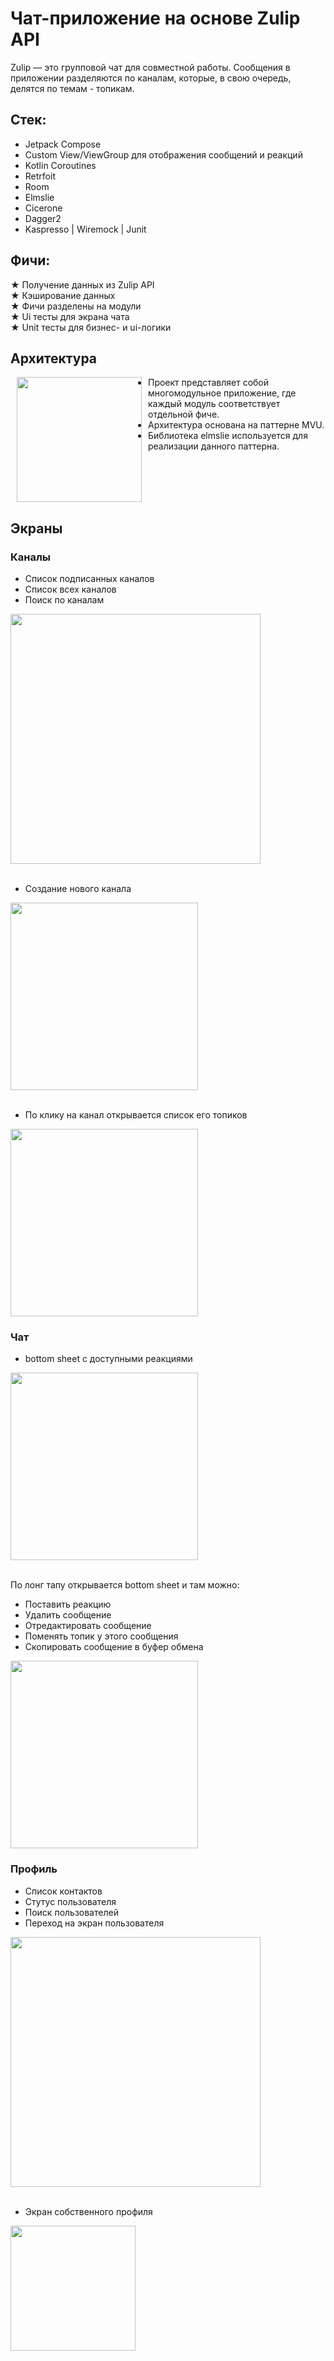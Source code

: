 # Чат-приложение на основе Zulip API

Zulip — это групповой чат для совместной работы.
Cообщения в приложении разделяются по каналам, которые, в свою очередь, делятся по темам - топикам.

## Стек:
- Jetpack Compose
- Custom View/ViewGroup для отображения сообщений и реакций
- Kotlin Coroutines
- Retrfoit
- Room
- Elmslie
- Cicerone
- Dagger2
- Kaspresso | Wiremock | Junit

## Фичи:
★ Получение данных из Zulip API<br>
★ Кэширование данных<br>
★ Фичи разделены на модули<br>
★ Ui тесты для экрана чата<br>
★ Unit тесты для бизнес- и ui-логики 

## Архитектура
<img src="https://github.com/dashaoao/Zulip-Chat-Android-Application/assets/113306856/078a82ae-2fac-4e01-9d3c-267ef0d224dc" width="200" align="left" hspace="10">

- Проект представляет собой многомодульное приложение, где каждый модуль соответствует отдельной фиче.<br>
- Архитектура основана на паттерне MVU.<br>
- Библиотека elmslie используется для реализации данного паттерна.

<br clear="left"/>

## Экраны

### Каналы
- Список подписанных каналов
- Список всех каналов
- Поиск по каналам
<img src="https://github.com/dashaoao/Zulip-Chat-Android-Application/assets/113306856/158e8db2-71fb-4628-aa0d-7d7bb6f8ee77" width="400">
<br>
<br>

- Создание нового канала
<img src="https://github.com/dashaoao/Zulip-Chat-Android-Application/assets/113306856/b09a76ee-5589-4277-a8b6-46a6a3e51529" width="300">
<br>
<br>

- По клику на канал открывается список его топиков
<img src="https://github.com/dashaoao/Zulip-Chat-Android-Application/assets/113306856/a9063ac4-474c-4ae4-9036-248b14104546" width="300">
<br>

### Чат
- bottom sheet с доступными реакциями
<img src="https://github.com/dashaoao/Zulip-Chat-Android-Application/assets/113306856/40db56dc-1c02-4a80-b1d1-9c7255513eb4" width="300">
<br>
<br>

По лонг тапу открывается bottom sheet и там можно:
- Поставить реакцию
- Удалить сообщение
- Отредактировать сообщение
- Поменять топик у этого сообщения
- Скопировать сообщение в буфер обмена
<img src="https://github.com/dashaoao/Zulip-Chat-Android-Application/assets/113306856/585ed089-b58e-48d9-b907-65936ddededb" width="300">
<br>

### Профиль
- Список контактов
- Стутус пользователя
- Поиск пользователей
- Переход на экран пользователя
<img src="https://github.com/dashaoao/Zulip-Chat-Android-Application/assets/113306856/feb0979e-4584-40ba-94a0-8cc69ab4b306" width="400">
<br>
<br>

- Экран собственного профиля
<img src="https://github.com/dashaoao/Zulip-Chat-Android-Application/assets/113306856/dcd63444-0295-4e18-89c4-c079e8e1d43b" width="200">
